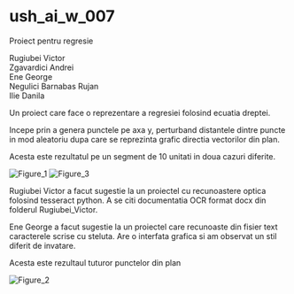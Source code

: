# ush_ai_w_007
Proiect pentru regresie

Rugiubei Victor <br/>
Zgavardici Andrei <br/>
Ene George <br/>
Negulici Barnabas Rujan <br/>
Ilie Danila <br/>

Un proiect care face o reprezentare a regresiei folosind ecuatia dreptei.

Incepe prin a genera punctele pe axa y, perturband distantele dintre puncte in mod aleatoriu dupa care se reprezinta grafic directia vectorilor din plan.

Acesta este rezultatul pe un segment de 10 unitati in doua cazuri diferite.

![Figure_1](https://user-images.githubusercontent.com/72442707/215260771-56680f02-b90b-4af8-b834-6709044fe928.png)
![Figure_3](https://user-images.githubusercontent.com/72442707/215260902-75f65dc5-c859-4ef3-9a4b-8e9a0d89417c.png)


Rugiubei Victor a facut sugestie la un proiectel cu recunoastere optica folosind tesseract python. A se citi documentatia OCR format docx din folderul Rugiubei_Victor.

Ene George a facut sugestie la un proiectel care recunoaste din fisier text caracterele scrise cu steluta. Are o interfata grafica si am observat un stil diferit de invatare.

Acesta este rezultaul tuturor punctelor din plan

![Figure_2](https://user-images.githubusercontent.com/72442707/215260899-29ca62ad-d52b-4f57-b5dc-d5cc80a5696b.png)
